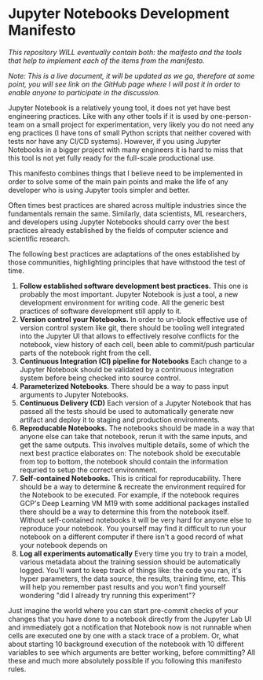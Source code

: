 # Jupyter Notebooks Development Manifesto

*This repository WILL eventually contain both: the maifesto and the tools that help to implement each of the items from the manifesto.*

*Note: This is a live document, it will be updated as we go, therefore at some point, you will see link on the GitHub page where I will post it in order to enable anyone to participate in the discussion.*

Jupyter Notebook is a relatively young tool, it does not yet have best engineering practices. Like with any other tools if it is used by one-person-team on a small project for experimentation, very likely you do not need any eng practices (I have tons of small Python scripts that neither covered with tests nor have any CI/CD systems). However, if you using Jupyter Notebooks in a bigger project with many engineers it is hard to miss that this tool is not yet fully ready for the full-scale productional use.

This manifesto combines things that I believe need to be implemented in order to solve some of the main pain points and make the life of any developer who is using Jupyter tools simpler and better.

Often times best practices are shared across multiple industries since the fundamentals remain the same.  Similarly, data scientists, ML researchers, and developers using Jupyter Notebooks should carry over the best practices already established by the fields of computer science and scientific research.  

The following best practices are adaptations of the ones established by those communities, highlighting principles that have withstood the test of time.

1.  **Follow established software development best practices.** This one is probably the most important. Jupyter Notebook is just a tool, a new development environment for writing code. All the generic best practices of software development still apply to it.  
1. **Version control your Notebooks.** In order to un-block effective use of version control system like git, there should be tooling well integrated into the Jupyter UI that allows to effectively resolve conflicts for the notebook, view history of each cell, been able to commit/push particular parts of the notebook right from the cell.
1. **Continuous Integration (CI) pipeline for Notebooks** Each change to a Jupyter Notebook should be validated by a continuous integration system before being checked into source control.
1. **Parameterized Notebooks**. There should be a way to pass input arguments to Jupyter Notebooks.
1. **Continuous Delivery (CD)** Each version of a Jupyter Notebook that has passed all the tests should be used to automatically generate new artifact and deploy it to staging and production environments.
1. **Reproducable Notebooks.**  The notebooks should be made in a way that anyone else can take that notebook, rerun it with the same inputs, and get the same outputs.  This involves multiple details, some of which the next best practice elaborates on: The notebook shold be executable from top to bottom, the notebook should contain the information requried to setup the correct environment.
1. **Self-contained Notebooks.** This is critical for reproducability. There should be a way to determine & recreate the environment required for the Notebook to be executed. For example, if the notebook requires GCP's Deep Learning VM M19 with some additional packages installed there should be a way to determine this from the notebook itself.  Without self-contained notebooks it will be very hard for anyone else to reproduce your notebook.  You yourself may find it difficult to run your notebook on a different computer if there isn't a good record of what your notebook depends on
1. **Log all experiments automatically** Every time you try to train a model, various metadata about the training session should be automatically logged.  You'll want to keep track of things like: the code you ran, it's hyper parameters, the data source, the results, training time, etc. This will help you remember past results and you won't find yourself wondering "did I already try running this experiment"?

Just imagine the world where you can start pre-commit checks of your changes that you have done to a notebook directly from the Jupyter Lab UI and immediately got a notification that Notebook now is not runnable when cells are executed one by one with a stack trace of a problem. Or, what about starting 10 background execution of the notebook with 10 different variables to see which arguments are better working, before committing? All these and much more absolutely possible if you following this manifesto rules.

